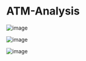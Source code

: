 # ATM-Analysis



![image](https://github.com/user-attachments/assets/2681cf13-17e6-42dc-95e2-c42d7029bdab)


![image](https://github.com/user-attachments/assets/d9cf9f75-5a0d-48e9-a087-870d1f3c5bb0)

![image](https://github.com/user-attachments/assets/756a3e79-8c82-4fbc-b373-1ef8589ea2c3)
